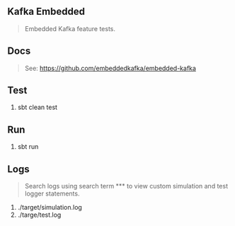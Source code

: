 Kafka Embedded
--------------
>Embedded Kafka feature tests.

Docs
----
>See: https://github.com/embeddedkafka/embedded-kafka

Test
----
1. sbt clean test

Run
---
1. sbt run

Logs
----
>Search logs using search term *** to view custom simulation and test logger statements.
1. ./target/simulation.log
2. ./targe/test.log